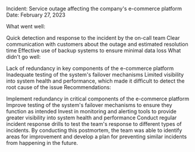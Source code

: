 Incident: Service outage affecting the company's e-commerce platform
Date: February 27, 2023

What went well:

Quick detection and response to the incident by the on-call team
Clear communication with customers about the outage and estimated resolution time
Effective use of backup systems to ensure minimal data loss
What didn't go well:

Lack of redundancy in key components of the e-commerce platform
Inadequate testing of the system's failover mechanisms
Limited visibility into system health and performance, which made it difficult to detect the root cause of the issue
Recommendations:

Implement redundancy in critical components of the e-commerce platform
Improve testing of the system's failover mechanisms to ensure they function as intended
Invest in monitoring and alerting tools to provide greater visibility into system health and performance
Conduct regular incident response drills to test the team's response to different types of incidents.
By conducting this postmortem, the team was able to identify areas for improvement and develop a plan for preventing similar incidents from happening in the future.

